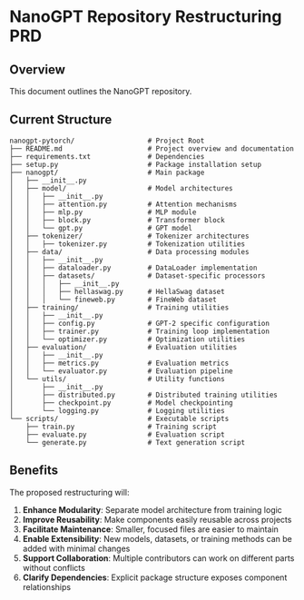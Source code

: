 # NanoGPT Repository Restructuring PRD

## Overview
This document outlines the NanoGPT repository.

## Current Structure

```
nanogpt-pytorch/				  # Project Root
├── README.md                     # Project overview and documentation
├── requirements.txt              # Dependencies
├── setup.py                      # Package installation setup
├── nanogpt/                      # Main package
│   ├── __init__.py
│   ├── model/                    # Model architectures
│   │   ├── __init__.py
│   │   ├── attention.py          # Attention mechanisms
│   │   ├── mlp.py                # MLP module
│   │   ├── block.py              # Transformer block
│   │   └── gpt.py                # GPT model
│   ├── tokenizer/                # Tokenizer architectures
│   │   ├── tokenizer.py          # Tokenization utilities
│   ├── data/                     # Data processing modules
│   │   ├── __init__.py
│   │   ├── dataloader.py         # DataLoader implementation
│   │   ├── datasets/             # Dataset-specific processors
│   │   │   ├── __init__.py
│   │   │   ├── hellaswag.py      # HellaSwag dataset
│   │   │   └── fineweb.py        # FineWeb dataset
│   ├── training/                 # Training utilities
│   │   ├── __init__.py
│   │   ├── config.py             # GPT-2 specific configuration
│   │   ├── trainer.py            # Training loop implementation
│   │   └── optimizer.py          # Optimization utilities
│   ├── evaluation/               # Evaluation utilities
│   │   ├── __init__.py
│   │   ├── metrics.py            # Evaluation metrics
│   │   └── evaluator.py          # Evaluation pipeline
│   └── utils/                    # Utility functions
│       ├── __init__.py
│       ├── distributed.py        # Distributed training utilities
│       ├── checkpoint.py         # Model checkpointing
│       └── logging.py            # Logging utilities
└── scripts/                      # Executable scripts
    ├── train.py                  # Training script
    ├── evaluate.py               # Evaluation script
    └── generate.py               # Text generation script

```

## Benefits

The proposed restructuring will:

1. **Enhance Modularity**: Separate model architecture from training logic
2. **Improve Reusability**: Make components easily reusable across projects
3. **Facilitate Maintenance**: Smaller, focused files are easier to maintain
4. **Enable Extensibility**: New models, datasets, or training methods can be added with minimal changes
5. **Support Collaboration**: Multiple contributors can work on different parts without conflicts
6. **Clarify Dependencies**: Explicit package structure exposes component relationships